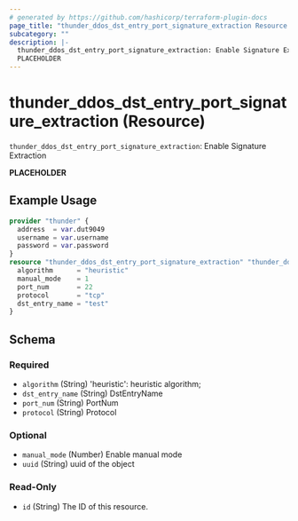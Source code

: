 ```yaml
---
# generated by https://github.com/hashicorp/terraform-plugin-docs
page_title: "thunder_ddos_dst_entry_port_signature_extraction Resource - terraform-provider-thunder"
subcategory: ""
description: |-
  thunder_ddos_dst_entry_port_signature_extraction: Enable Signature Extraction
  PLACEHOLDER
---
```


# thunder_ddos_dst_entry_port_signature_extraction (Resource)

`thunder_ddos_dst_entry_port_signature_extraction`: Enable Signature Extraction

__PLACEHOLDER__

## Example Usage

```terraform
provider "thunder" {
  address  = var.dut9049
  username = var.username
  password = var.password
}
resource "thunder_ddos_dst_entry_port_signature_extraction" "thunder_ddos_dst_entry_port_signature_extraction" {
  algorithm      = "heuristic"
  manual_mode    = 1
  port_num       = 22
  protocol       = "tcp"
  dst_entry_name = "test"
}
```

<!-- schema generated by tfplugindocs -->
## Schema

### Required

- `algorithm` (String) 'heuristic': heuristic algorithm;
- `dst_entry_name` (String) DstEntryName
- `port_num` (String) PortNum
- `protocol` (String) Protocol

### Optional

- `manual_mode` (Number) Enable manual mode
- `uuid` (String) uuid of the object

### Read-Only

- `id` (String) The ID of this resource.


